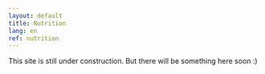 ```yaml
---
layout: default
title: Nutrition
lang: en
ref: nutrition
---
```

This site is still under construction. But there will be something here soon :)
